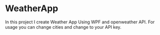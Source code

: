 # WeatherApp

In this project I create Weather App Using WPF and openweather API. For usage you can change cities and change to your API key.

